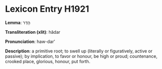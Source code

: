 # Lexicon Entry H1921

**Lemma**: הָדַר

**Transliteration (xlit)**: hâdar

**Pronunciation**: haw-dar'

**Description**:
a primitive root; to swell up (literally or figuratively, active or passive); by implication, to favor or honour, be high or proud; countenance, crooked place, glorious, honour, put forth.
